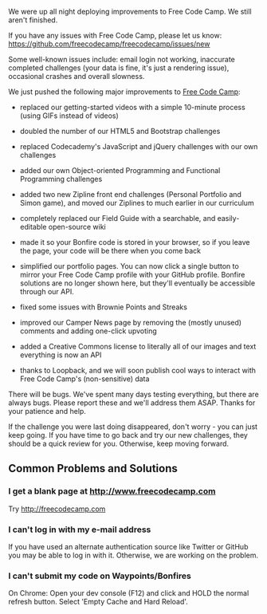 We were up all night deploying improvements to Free Code Camp. We still aren't finished. 

If you have any issues with Free Code Camp, please let us know: https://github.com/freecodecamp/freecodecamp/issues/new

Some well-known issues include: email login not working, inaccurate completed challenges (your data is fine, it's just a rendering issue), occasional crashes and overall slowness.

We just pushed the following major improvements to [Free Code Camp](http://freecodecamp.com):

- replaced our getting-started videos with a simple 10-minute process (using GIFs instead of videos)

- doubled the number of our HTML5 and Bootstrap challenges

- replaced Codecademy's JavaScript and jQuery challenges with our own challenges

- added our own Object-oriented Programming and Functional Programming challenges

- added two new Zipline front end challenges (Personal Portfolio and Simon game), and moved our Ziplines to much earlier in our curriculum

- completely replaced our Field Guide with a searchable, and easily-editable open-source wiki

- made it so your Bonfire code is stored in your browser, so if you leave the page, your code will be there when you come back

- simplified our portfolio pages. You can now click a single button to mirror your Free Code Camp profile with your GitHub profile. Bonfire solutions are no longer shown here, but they'll eventually be accessible through our API.

- fixed some issues with Brownie Points and Streaks

- improved our Camper News page by removing the (mostly unused) comments and adding one-click upvoting

- added a Creative Commons license to literally all of our images and text
everything is now an API 

- thanks to Loopback, and we will soon publish cool ways to interact with Free Code Camp's (non-sensitive) data

There will be bugs. We've spent many days testing everything, but there are always bugs. Please report these and we'll address them ASAP. Thanks for your patience and help.

If the challenge you were last doing disappeared, don't worry - you can just keep going. If you have time to go back and try our new challenges, they should be a quick review for you. Otherwise, keep moving forward.

## Common Problems and Solutions
### I get a blank page at http://www.freecodecamp.com
Try http://freecodecamp.com

### I can't log in with my e-mail address
If you have used an alternate authentication source like Twitter or GitHub you may be able to log in with it.  Otherwise, we are working on the problem.

### I can't submit my code on Waypoints/Bonfires
On Chrome:  Open your dev console (F12) and click and HOLD the normal refresh button.  Select 'Empty Cache and Hard Reload'.

